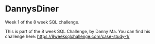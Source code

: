# DannysDiner
Week 1 of the 8 week SQL challenge.

This is part of the 8 week SQL Challenge, by Danny Ma. You can find his challenge here: https://8weeksqlchallenge.com/case-study-1/




